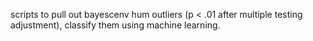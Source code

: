 scripts to pull out bayescenv hum outliers (p < .01 after multiple testing adjustment), classify them using machine learning.
